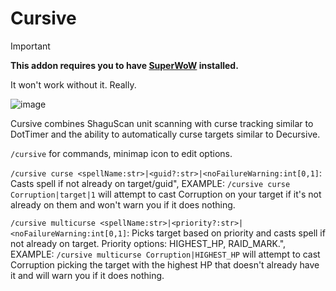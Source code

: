 # Cursive

> [!IMPORTANT]
>
> **This addon requires you to have [SuperWoW](https://github.com/balakethelock/SuperWoW) installed.**
>
> It won't work without it. Really.

![image](https://github.com/pepopo978/Cursive/assets/149287158/801511af-29c7-4baf-b1ac-5e8c52f0f846)


Cursive combines ShaguScan unit scanning with curse tracking similar to DotTimer and the ability to automatically curse targets similar to Decursive.

`/cursive` for commands, minimap icon to edit options.

`/cursive curse <spellName:str>|<guid?:str>|<noFailureWarning:int[0,1]`: Casts spell if not already on target/guid",
EXAMPLE: `/cursive curse Corruption|target|1` will attempt to cast Corruption on your target if it's not already on them and won't warn you if it does nothing.

`/cursive multicurse <spellName:str>|<priority?:str>|<noFailureWarning:int[0,1]`: Picks target based on priority and casts spell if not already on target.  Priority options: HIGHEST_HP, RAID_MARK.",
EXAMPLE: `/cursive multicurse Corruption|HIGHEST_HP` will attempt to cast Corruption picking the target with the highest HP that doesn't already have it and will warn you if it does nothing.
